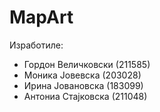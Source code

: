 # MapArt
Изработиле:
* Гордон Величковски (211585)
* Моника Јовевска (203028)
* Ирина Јовановска (183099)
* Антониа Стајковска (211048)
